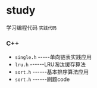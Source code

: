# study
学习编程代码
`实践代码`

### C++
- `single.h` -----单向链表实践应用
- `lru.h`  ------LRU淘汰缓存算法
- `sort.h`  ------基本排序算法应用
-  `sort.h`  ------刷题code